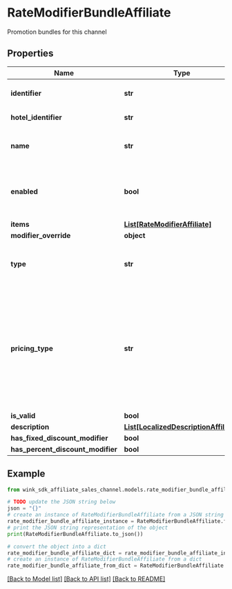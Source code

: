 # RateModifierBundleAffiliate

Promotion bundles for this channel

## Properties

Name | Type | Description | Notes
------------ | ------------- | ------------- | -------------
**identifier** | **str** | Unique record identifier | 
**hotel_identifier** | **str** | Hotel identifier. | 
**name** | **str** | Internal name of promotion ancillary. | 
**enabled** | **bool** | Whether this promotion ancillary is enabled or not. | [default to True]
**items** | [**List[RateModifierAffiliate]**](RateModifierAffiliate.md) |  | 
**modifier_override** | **object** |  | [optional] 
**type** | **str** | Required if manual override modifier is not null | [optional] 
**pricing_type** | **str** | Determines whether this discount should be applied per night, per stay or per person - per night; Required if amount override is not null | [optional] 
**is_valid** | **bool** |  | [optional] 
**description** | [**List[LocalizedDescriptionAffiliate]**](LocalizedDescriptionAffiliate.md) |  | [optional] 
**has_fixed_discount_modifier** | **bool** |  | [optional] 
**has_percent_discount_modifier** | **bool** |  | [optional] 

## Example

```python
from wink_sdk_affiliate_sales_channel.models.rate_modifier_bundle_affiliate import RateModifierBundleAffiliate

# TODO update the JSON string below
json = "{}"
# create an instance of RateModifierBundleAffiliate from a JSON string
rate_modifier_bundle_affiliate_instance = RateModifierBundleAffiliate.from_json(json)
# print the JSON string representation of the object
print(RateModifierBundleAffiliate.to_json())

# convert the object into a dict
rate_modifier_bundle_affiliate_dict = rate_modifier_bundle_affiliate_instance.to_dict()
# create an instance of RateModifierBundleAffiliate from a dict
rate_modifier_bundle_affiliate_from_dict = RateModifierBundleAffiliate.from_dict(rate_modifier_bundle_affiliate_dict)
```
[[Back to Model list]](../README.md#documentation-for-models) [[Back to API list]](../README.md#documentation-for-api-endpoints) [[Back to README]](../README.md)


